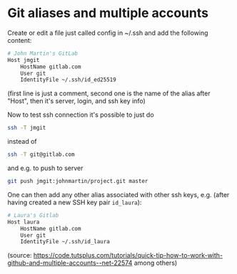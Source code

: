 # Git aliases and multiple accounts

Create or edit a file just called config in ~/.ssh and add the following content:

```bash
# John Martin's GitLab
Host jmgit
    HostName gitlab.com
    User git
    IdentityFile ~/.ssh/id_ed25519
```
(first line is just a comment, second one is the name of the alias after "Host", then it's server, login, and ssh key info)

Now to test ssh connection it's possible to just do
```bash
ssh -T jmgit
```
instead of
```bash
ssh -T git@gitlab.com
```

and e.g. to push to server
```bash
git push jmgit:johnmartin/project.git master
```

One can then add any other alias associated with other ssh keys, e.g. (after having created a new SSH key pair `id_laura`):

```bash
# Laura's Gitlab
Host laura
    HostName gitlab.com
    User git
    IdentityFile ~/.ssh/id_laura
```

(source: https://code.tutsplus.com/tutorials/quick-tip-how-to-work-with-github-and-multiple-accounts--net-22574 among others)